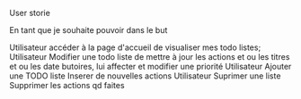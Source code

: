 User storie

En tant que     je souhaite pouvoir                           dans le but

Utilisateur     accéder à la page d'accueil            de visualiser mes todo listes;
Utilisateur     Modifier une todo liste                de mettre à jour les actions et ou les titres et ou les date butoires, lui affecter et modifier une priorité
Utilisateur     Ajouter une TODO liste                 Inserer de nouvelles actions
Utilisateur     Suprimer une liste                     Supprimer les actions qd faites
